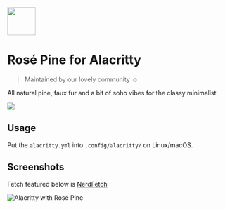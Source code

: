 <img src="https://github.com/rose-pine/rose-pine-theme/blob/master/assets/icon.png" width="64" />

# Rosé Pine for Alacritty

> Maintained by our lovely community ☺️

All natural pine, faux fur and a bit of soho vibes for the classy minimalist.

[![](https://img.shields.io/badge/Rosé%20Pine%20Theme-191724)](https://github.com/rose-pine/rose-pine-theme)

## Usage

Put the `alacritty.yml` into `.config/alacritty/` on Linux/macOS.

## Screenshots

Fetch featured below is [NerdFetch](https://github.com/thatonecalculator/nerdfetch)

![Alacritty with Rosé Pine](https://i.imgur.com/cfHIjEn.png)
